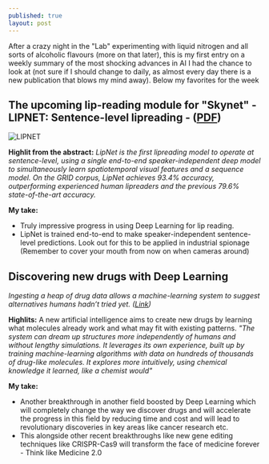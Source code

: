 ```yaml
---
published: true
layout: post
---
```



After a crazy night in the "Lab" experimenting with liquid nitrogen and all sorts of alcoholic flavours (more on that later), this is my first entry on a weekly summary of the most shocking advances in AI I had the chance to look at (not sure if I should change to daily, as almost every day there is a new publication that blows my mind away). Below my favorites for the week

## The upcoming lip-reading module for "Skynet" - LIPNET: Sentence-level lipreading - ([PDF](http://openreview.net/pdf?id=BkjLkSqxg))

![LIPNET]({{site.baseurl}}/images/Post_2016-11-06_Week_in_AI_Lips.png)

**Highlit from the abstract:** _LipNet is the first lipreading model to operate at sentence-level, using a single end-to-end speaker-independent deep model to simultaneously learn spatiotemporal visual features and a sequence model. On the GRID corpus, LipNet achieves 93.4% accuracy, outperforming experienced human lipreaders and the previous 79.6% state-of-the-art accuracy._

**My take:** 
- Truly impressive progress in using Deep Learning for lip reading. 
- LipNet is trained end-to-end to make speaker-independent sentence-level predictions. Look out for this to be applied in industrial spionage (Remember to cover your mouth from now on when cameras around)

## Discovering new drugs with Deep Learning 
_Ingesting a heap of drug data allows a machine-learning system to suggest alternatives humans hadn’t tried yet. ([Link](https://www.technologyreview.com/s/602756/software-dreams-up-new-molecules-in-quest-for-wonder-drugs/))_

**Highlits:** A new artificial intelligence aims to create new drugs by learning what molecules already work and what may fit with existing patterns. _"The system can dream up structures more independently of humans and without lengthy simulations. It leverages its own experience, built up by training machine-learning algorithms with data on hundreds of thousands of drug-like molecules. It explores more intuitively, using chemical knowledge it learned, like a chemist would"_

**My take:** 

- Another breakthrough in another field boosted by Deep Learning which will completely change the way we discover drugs and will accelerate the progress in this field by reducing time and cost and will lead to revolutionary discoveries in key areas like cancer research etc. 
- This alongside other recent breakthroughs like new gene editing techniques like CRISPR-Cas9 will transform the face of medicine forever - Think like Medicine 2.0








